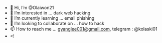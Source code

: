 - 👋 Hi, I’m @Olaiwon21
- 👀 I’m interested in ... dark web hacking
- 🌱 I’m currently learning ... email phishing
- 💞️ I’m looking to collaborate on ... how to hack 
- 📫 How to reach me ...   gyanglee001@gmail.com, telegram : @kolaski01
- <!

<!---
Olaiwon21/Olaiwon21 is a ✨ special ✨ repository because its `README.md` (this file) appears on your GitHub profile.
You can click the Preview link to take a look at your changes.
--->
